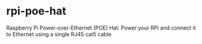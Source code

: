# rpi-poe-hat
Raspberry Pi Power-over-Ethernet (POE) Hat: Power your RPi and connect it to Ethernet using a single RJ45 cat5 cable
